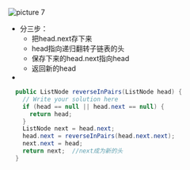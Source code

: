 
![picture 7](https://i.loli.net/2021/09/16/sQWk6bfM79KVgZA.png)  


- 分三步：
  - 把head.next存下来
  - head指向递归翻转子链表的头
  - 保存下来的head.next指向head
  - 返回新的head
- 
```java
  public ListNode reverseInPairs(ListNode head) {
    // Write your solution here
    if (head == null || head.next == null) {
      return head;
    }
    ListNode next = head.next;
    head.next = reverseInPairs(head.next.next);
    next.next = head;
    return next;  //next成为新的头
  }
```